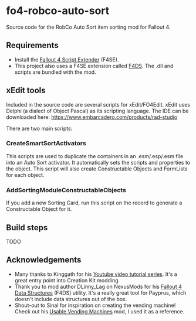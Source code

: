 # fo4-robco-auto-sort
Source code for the RobCo Auto Sort item sorting mod for Fallout 4.

## Requirements

- Install the [Fallout 4 Script Extender](https://f4se.silverlock.org/) (F4SE).
- This project also uses a F4SE extension called [F4DS](https://www.nexusmods.com/fallout4/mods/53089). The .dll and scripts are bundled with the mod.

## xEdit tools

Included in the source code are several scripts for xEdit/FO4Edit.
xEdit uses Delphi (a dialect of Object Pascal) as its scripting language.
The IDE can be downloaded here: https://www.embarcadero.com/products/rad-studio

There are two main scripts:

### CreateSmartSortActivators

This scripts are used to duplicate the containers in an .esm/.esp/.esm file into an Auto Sort activator.
It automatically sets the scripts and properties to the object.
This script will also create Constructable Objects and FormLists for each object.

### AddSortingModuleConstructableObjects

If you add a new Sorting Card, run this script on the record to generate a Constructable Object for it.

## Build steps

TODO

## Acknowledgements

- Many thanks to Kinggath for his [Youtube video tutorial series](https://www.youtube.com/c/kinggath). It's a great entry point into Creation Kit modding.
- Thank you to mod author DLinny_Lag on NexusMods for his [Fallout 4 Data Structures](https://www.nexusmods.com/fallout4/mods/53089) (F4DS) utility. It's a really great tool for Payprus, which doesn't include data structures out of the box.
- Shout-out to Sinal for inspiration on creating the vending machine! Check out his [Usable Vending Machines](https://www.nexusmods.com/fallout4/mods/10224) mod, I used it as a reference.
